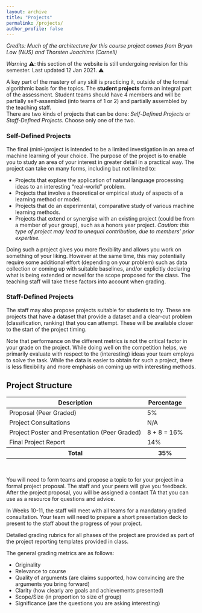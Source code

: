 ```yaml
---
layout: archive
title: "Projects"
permalink: /projects/
author_profile: false
---
```


_Credits: Much of the architecture for this course project comes from
Bryan Low (NUS) and Thorsten Joachims (Cornell)_

_Warning_ ⚠️: this section of the website is still undergoing revision for this semester.  Last updated 12 Jan 2021. ⚠️

A key part of the mastery of any skill is practicing it,
outside of the formal algorithmic basis for the
topics.  The **student projects** form an integral part of the
assessment.  Student teams should have 4 members and will be
partially self-assembled (into teams of 1 or 2) and partially assembled by the teaching staff.  
There are two kinds of projects that
can be done: _Self-Defined Projects_ or _Staff-Defined Projects_. Choose only one of the two.

### Self-Defined Projects

The final (mini-)project is intended to be a limited investigation in an area
of machine learning of your choice. The purpose of the project is to
enable you to study an area of your interest in greater detail in a
practical way. The project can take on many forms, including but not
limited to:

* Projects that explore the application of natural language processing ideas to an interesting “real-world” problem.
* Projects that involve a theoretical or empirical study of aspects of a learning method or model.
* Projects that do an experimental, comparative study of various machine learning methods.
* Projects that extend or synergise with an existing project (could be from a member of your group), such as a honors year project. 
<em>Caution: this type of project may lead to unequal contribution, due to members’ prior expertise.</em>

Doing such a project gives you more flexibility and allows you work on
something of your liking. However at the same time, this may
potentially require some additional effort (depending on your problem)
such as data collection or coming up with suitable baselines, and/or
explicitly declaring what is being extended or novel for the scope
proposed for the class.  The teaching staff will take these factors
into account when grading.

### Staff-Defined Projects

The staff may also propose projects suitable for students to try.  These are projects that have a dataset that provide a dataset and a clear-cut problem (classification, ranking) that you can attempt.  These will be available closer to the start of the project timing.

Note that performance on the different metrics is not the critical
factor in your grade on the project. While doing well on the
competition helps, we primarily evaluate with respect to the
(interesting) ideas your team employs to solve the task.  While the
data is easier to obtain for such a project, there is less flexibility
and more emphasis on coming up with interesting methods.

## Project Structure

<table class="table table-striped" style="margin-left: auto; margin-right:auto">
<thead class="thead-inverse"><tr><th>Description</th><th>Percentage</th></tr></thead>
<tbody>
<tr><td>Proposal (Peer Graded)</td><td>5%</td></tr>
<tr><td>Project Consultations</td><td>N/A</td></tr>
<tr><td>Project Poster and Presentation (Peer Graded)</td><td>8 + 8 = 16%</td></tr>
<tr><td>Final Project Report</td><td>14%</td></tr>
<tr><th><b>Total</b></th><th><b>35%</b></th></tr>
</tbody>
</table>
<p><br /></p>

You will need to form teams and propose a topic to for your project in
a formal project proposal.  The staff and your peers will give you
feedback.  After the project proposal, you will be assigned a contact
TA that you can use as a resource for questions and advice.

In Weeks 10-11, the staff will meet with all teams for a
mandatory graded consultation.  Your team will need to prepare a short
presentation deck to present to the staff about the progress of your
project.

Detailed grading rubrics for all phases of the project are provided as
part of the project reporting templates provided in class.

The general grading metrics are as follows:

* Originality
* Relevance to course
* Quality of arguments (are claims supported, how convincing are the arguments you bring forward)
* Clarity (how clearly are goals and achievements presented)
* Scope/Size (in proportion to size of group)
* Significance (are the questions you are asking interesting)

<!-- As with supervised machine learning, sometimes it’s easier to learn from
data than from rubrics.  You can get a look at past projects by
looking the previous iterations of
CS3244 projects as housed in SoC's STePS platform, from either
[Semester I, AY 19/20](https://isteps.comp.nus.edu.sg/event/15th-steps/module/CS3244) or
[Semester I, AY 18/19](https://isteps.comp.nus.edu.sg/event/13th-steps/module/CS3244).

We also would like to thank [AWS Educate](https://aws.amazon.com/education/awseducate/students/) for their continued sponsorship of our course by allowing our course administrators to distribute 10,000 USD worth of AWS credits to project teams that declare that they will be using AWS platform for their course project work.
-->
